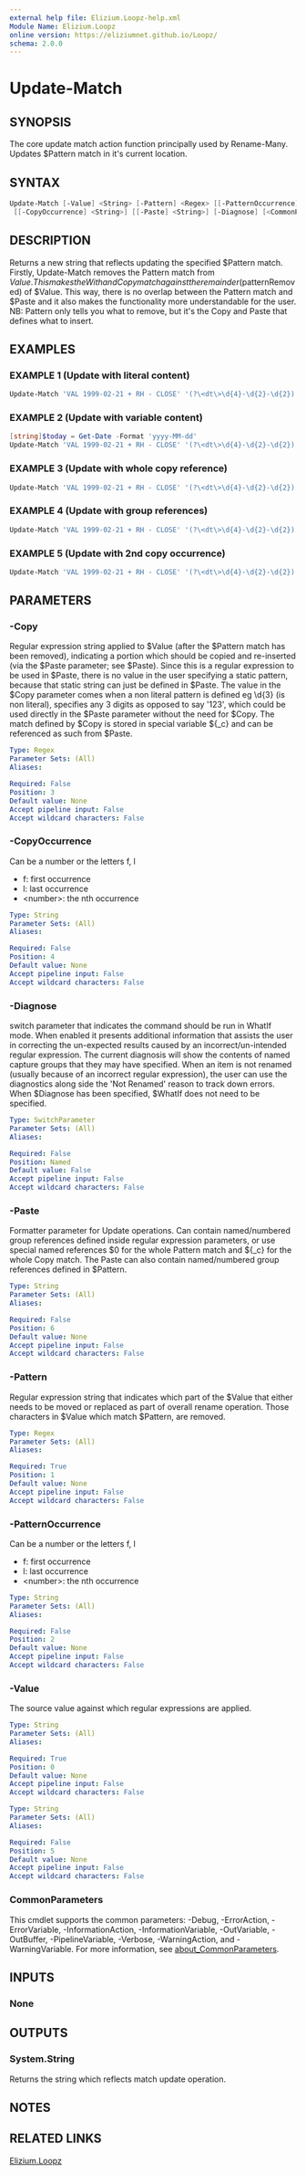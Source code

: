 ```yaml
---
external help file: Elizium.Loopz-help.xml
Module Name: Elizium.Loopz
online version: https://eliziumnet.github.io/Loopz/
schema: 2.0.0
---
```


# Update-Match

## SYNOPSIS

The core update match action function principally used by Rename-Many. Updates
$Pattern match in it's current location.

## SYNTAX

```powershell
Update-Match [-Value] <String> [-Pattern] <Regex> [[-PatternOccurrence] <String>] [[-Copy] <Regex>]
 [[-CopyOccurrence] <String>] [[-Paste] <String>] [-Diagnose] [<CommonParameters>]
```

## DESCRIPTION

Returns a new string that reflects updating the specified $Pattern match.
Firstly, Update-Match removes the Pattern match from $Value.
This makes the With and Copy match against the remainder ($patternRemoved) of $Value.
This way, there is no overlap between the Pattern match and $Paste and it also makes the functionality more understandable for the user.
NB: Pattern only tells you what to remove, but it's the Copy and Paste that defines what to insert.

## EXAMPLES

### EXAMPLE 1 (Update with literal content)

```powershell
Update-Match 'VAL 1999-02-21 + RH - CLOSE' '(?\<dt\>\d{4}-\d{2}-\d{2})' -Paste '----X--X--'
```

### EXAMPLE 2 (Update with variable content)

```powershell
[string]$today = Get-Date -Format 'yyyy-MM-dd'
Update-Match 'VAL 1999-02-21 + RH - CLOSE' '(?\<dt\>\d{4}-\d{2}-\d{2})' -Paste $('_(' + $today + ')_')
```

### EXAMPLE 3 (Update with whole copy reference)

```powershell
Update-Match 'VAL 1999-02-21 + RH - CLOSE' '(?\<dt\>\d{4}-\d{2}-\d{2})' -Paste '${_c},----X--X--' -Copy '[^\s]+'
```

### EXAMPLE 4 (Update with group references)

```powershell
Update-Match 'VAL 1999-02-21 + RH - CLOSE' '(?\<dt\>\d{4}-\d{2}-\d{2})' -Paste '${first},----X--X--' -Copy '(?<first>[^\s]+)'
```

### EXAMPLE 5 (Update with 2nd copy occurrence)

```powershell
Update-Match 'VAL 1999-02-21 + RH - CLOSE' '(?\<dt\>\d{4}-\d{2}-\d{2})' -Paste '${_c},----X--X--' -Copy '[^\s]+' -CopyOccurrence 2
```

## PARAMETERS

### -Copy

  Regular expression string applied to $Value (after the $Pattern match has been removed),
indicating a portion which should be copied and re-inserted (via the $Paste parameter;
see $Paste). Since this is a regular expression to be used in $Paste, there
is no value in the user specifying a static pattern, because that static string can just be
defined in $Paste. The value in the $Copy parameter comes when a non literal pattern is
defined eg \d{3} (is non literal), specifies any 3 digits as opposed to say '123', which
could be used directly in the $Paste parameter without the need for $Copy. The match
defined by $Copy is stored in special variable ${_c} and can be referenced as such from
$Paste.

```yaml
Type: Regex
Parameter Sets: (All)
Aliases:

Required: False
Position: 3
Default value: None
Accept pipeline input: False
Accept wildcard characters: False
```

### -CopyOccurrence

Can be a number or the letters f, l

* f: first occurrence
* l: last occurrence
* \<number\>: the nth occurrence

```yaml
Type: String
Parameter Sets: (All)
Aliases:

Required: False
Position: 4
Default value: None
Accept pipeline input: False
Accept wildcard characters: False
```

### -Diagnose

switch parameter that indicates the command should be run in WhatIf mode.
When enabled it presents additional information that assists the user in correcting the un-expected results caused by an incorrect/un-intended regular expression.
The current diagnosis will show the contents of named capture groups that they may have specified.
When an item is not renamed (usually because of an incorrect regular expression), the user can use the diagnostics along side the 'Not Renamed' reason to track down errors.
When $Diagnose has been specified, $WhatIf does not need to be specified.

```yaml
Type: SwitchParameter
Parameter Sets: (All)
Aliases:

Required: False
Position: Named
Default value: False
Accept pipeline input: False
Accept wildcard characters: False
```

### -Paste

Formatter parameter for Update operations. Can contain named/numbered group references
defined inside regular expression parameters, or use special named references $0 for the whole
Pattern match and ${_c} for the whole Copy match. The Paste can also contain named/numbered
group references defined in $Pattern.

```yaml
Type: String
Parameter Sets: (All)
Aliases:

Required: False
Position: 6
Default value: None
Accept pipeline input: False
Accept wildcard characters: False
```

### -Pattern

Regular expression string that indicates which part of the $Value that either needs to be moved or replaced as part of overall rename operation.
Those characters in $Value which match $Pattern, are removed.

```yaml
Type: Regex
Parameter Sets: (All)
Aliases:

Required: True
Position: 1
Default value: None
Accept pipeline input: False
Accept wildcard characters: False
```

### -PatternOccurrence

Can be a number or the letters f, l

* f: first occurrence
* l: last occurrence
* \<number\>: the nth occurrence

```yaml
Type: String
Parameter Sets: (All)
Aliases:

Required: False
Position: 2
Default value: None
Accept pipeline input: False
Accept wildcard characters: False
```

### -Value

The source value against which regular expressions are applied.

```yaml
Type: String
Parameter Sets: (All)
Aliases:

Required: True
Position: 0
Default value: None
Accept pipeline input: False
Accept wildcard characters: False
```

```yaml
Type: String
Parameter Sets: (All)
Aliases:

Required: False
Position: 5
Default value: None
Accept pipeline input: False
Accept wildcard characters: False
```

### CommonParameters

This cmdlet supports the common parameters: -Debug, -ErrorAction, -ErrorVariable, -InformationAction, -InformationVariable, -OutVariable, -OutBuffer, -PipelineVariable, -Verbose, -WarningAction, and -WarningVariable. For more information, see [about_CommonParameters](http://go.microsoft.com/fwlink/?LinkID=113216).

## INPUTS

### None

## OUTPUTS

### System.String

Returns the string which reflects match update operation.

## NOTES

## RELATED LINKS

[Elizium.Loopz](https://github.com/EliziumNet/Loopz)
